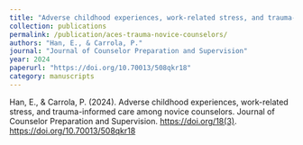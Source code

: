 ```yaml
---
title: "Adverse childhood experiences, work-related stress, and trauma-informed care among novice counselors"
collection: publications
permalink: /publication/aces-trauma-novice-counselors/
authors: "Han, E., & Carrola, P."
journal: "Journal of Counselor Preparation and Supervision"
year: 2024
paperurl: "https://doi.org/10.70013/508qkr18"
category: manuscripts
---
```

Han, E., & Carrola, P. (2024). Adverse childhood experiences, work-related stress, and trauma-informed care among novice counselors. Journal of Counselor Preparation and Supervision. https://doi.org/18(3). https://doi.org/10.70013/508qkr18